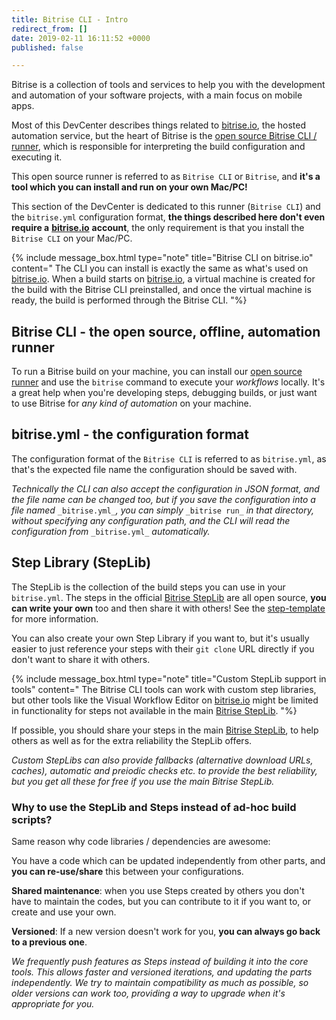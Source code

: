 ```yaml
---
title: Bitrise CLI - Intro
redirect_from: []
date: 2019-02-11 16:11:52 +0000
published: false

---
```

Bitrise is a collection of tools and services to help you with the development and automation of your software projects, with a main focus on mobile apps.

Most of this DevCenter describes things related to [bitrise.io](https://www.bitrise.io), the hosted automation service, but the heart of Bitrise is the [open source Bitrise CLI / runner](https://github.com/bitrise-io/bitrise), which is responsible for interpreting the build configuration and executing it.

This open source runner is referred to as `Bitrise CLI` or `Bitrise`, and **it's a tool which you can install and run on your own Mac/PC!**

This section of the DevCenter is dedicated to this runner (`Bitrise CLI`) and the `bitrise.yml` configuration format, **the things described here don't even require a** [**bitrise.io**](https://www.bitrise.io) **account**, the only requirement is that you install the `Bitrise CLI` on your Mac/PC.

{% include message_box.html type="note" title="Bitrise CLI on bitrise.io" content=" The CLI you can install is exactly the same as what's used on [bitrise.io](https://www.bitrise.io). When a build starts on [bitrise.io](https://www.bitrise.io), a virtual machine is created for the build with the Bitrise CLI preinstalled, and once the virtual machine is ready, the build is performed through the Bitrise CLI. "%}

## Bitrise CLI - the open source, offline, automation runner

To run a Bitrise build on your machine, you can install our [open source runner](https://www.bitrise.io/cli) and use the `bitrise` command to execute your _workflows_ locally. It's a great help when you're developing steps, debugging builds, or just want to use Bitrise for _any kind of automation_ on your machine.

## bitrise.yml - the configuration format

The configuration format of the `Bitrise CLI` is referred to as `bitrise.yml`, as that's the expected file name the configuration should be saved with.

_Technically the CLI can also accept the configuration in JSON format, and the file name can be changed too, but if you save the configuration into a file named_ `_bitrise.yml_`_, you can simply_ `_bitrise run_` _in that directory, without specifying any configuration path, and the CLI will read the configuration from_ `_bitrise.yml_` _automatically._

## Step Library (StepLib)

The StepLib is the collection of the build steps you can use in your `bitrise.yml`. The steps in the official [Bitrise StepLib](https://github.com/bitrise-io/bitrise-steplib) are all open source, **you can write your own** too and then share it with others! See the [step-template](https://github.com/bitrise-steplib/step-template) for more information.

You can also create your own Step Library if you want to, but it's usually easier to just reference your steps with their `git clone` URL directly if you don't want to share it with others.

{% include message_box.html type="note" title="Custom StepLib support in tools" content=" The Bitrise CLI tools can work with custom step libraries, but other tools like the Visual Workflow Editor on [bitrise.io](https://www.bitrise.io) might be limited in functionality for steps not available in the main [Bitrise StepLib](https://github.com/bitrise-io/bitrise-steplib). "%}

If possible, you should share your steps in the main [Bitrise StepLib](https://github.com/bitrise-io/bitrise-steplib), to help others as well as for the extra reliability the StepLib offers.

_Custom StepLibs can also provide fallbacks (alternative download URLs, caches), automatic and preiodic checks etc. to provide the best reliability, but you get all these for free if you use the main Bitrise StepLib._

### Why to use the StepLib and Steps instead of ad-hoc build scripts?

Same reason why code libraries / dependencies are awesome:

You have a code which can be updated independently from other parts, and **you can re-use/share** this between your configurations.

**Shared maintenance**: when you use Steps created by others you don't have to maintain the codes, but you can contribute to it if you want to, or create and use your own.

**Versioned**: If a new version doesn't work for you, **you can always go back to a previous one**.

_We frequently push features as Steps instead of building it into the core tools. This allows faster and versioned iterations, and updating the parts independently. We try to maintain compatibility as much as possible, so older versions can work too, providing a way to upgrade when it's appropriate for you._